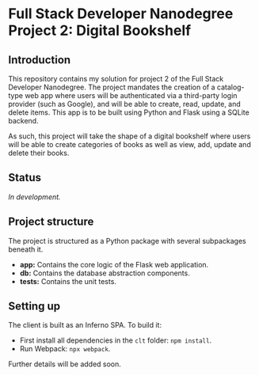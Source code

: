 # Full Stack Developer Nanodegree Project 2: Digital Bookshelf

## Introduction

This repository contains my solution for project 2 of the Full Stack Developer Nanodegree. The project mandates the creation of a catalog-type web app where users will be authenticated via a third-party login provider (such as Google), and will be able to create, read, update, and delete items. This app is to be built using Python and Flask using a SQLite backend.

As such, this project will take the shape of a digital bookshelf where users will be able to create categories of books as well as view, add, update and delete their books.

## Status

_In development._

## Project structure

The project is structured as a Python package with several subpackages beneath it.

* **app:** Contains the core logic of the Flask web application.
* **db:** Contains the database abstraction components.
* **tests:** Contains the unit tests.

## Setting up

The client is built as an Inferno SPA. To build it:

* First install all dependencies in the `clt` folder: `npm install`.
* Run Webpack: `npx webpack`.

Further details will be added soon.
